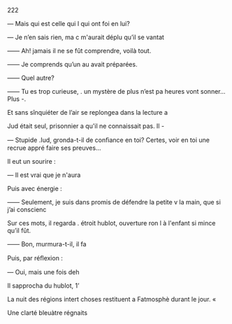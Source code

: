 222

— Mais qui est celle qui l
qui ont foi en lui?

— Je n’en sais rien, ma c
m'aurait déplu qu’il se vantat

—— Ah! jamais il ne se fût
comprendre, voilà tout.

—— Je comprends qu’un au
avait préparées.

—— Quel autre?

—— Tu es trop curieuse, .
un mystère de plus n’est pa
heures vont sonner... Plus -.

Et sans sînquiéter de l’air
se replongea dans la lecture a

Jud était seul, prisonnier a
qu'il ne connaissait pas. Il -

— Stupide .Iud, gronda-t-il
de conﬁance en toi? Certes,
voir en toi une recrue appré
faire ses preuves...

Il eut un sourire :

— Il est vrai que je n'aura

Puis avec énergie :

—— Seulement, je suis dans
promis de défendre la petite v
la main, que si j’ai conscienc

Sur ces mots, il regarda .
étroit hublot, ouverture ron l
à l'enfant si mince qu’il fût.

—— Bon, murmura-t-il, il fa

Puis, par réﬂexion :

— Oui, mais une fois deh

Il sapprocha du hublot, 1’

La nuit des régions intert
choses restituent a Fatmosphè
durant le jour. «

Une clarté bleuàtre régnaits

